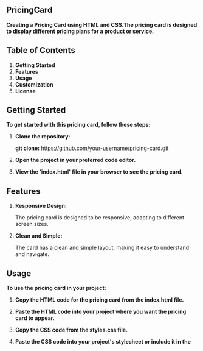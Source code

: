 ## PricingCard

**Creating a Pricing Card using HTML and CSS.The pricing card is designed to display different pricing plans for a product or service.**

## Table of Contents

1. **Getting Started**
2. **Features**
3. **Usage**
4. **Customization**
5. **License**

## Getting Started

**To get started with this pricing card, follow these steps:**

1. **Clone the repository:**

   **git clone:** https://github.com/your-username/pricing-card.git

2. **Open the project in your preferred code editor.**

3. **View the 'index.html' file in your browser to see the pricing card.**

## Features

1. **Responsive Design:**
      
      The pricing card is designed to be responsive, adapting to different screen sizes.

2. **Clean and Simple:** 

      The card has a clean and simple layout, making it easy to understand and navigate.

## Usage

**To use the pricing card in your project:**

1. **Copy the HTML code for the pricing card from the index.html file.**

2. **Paste the HTML code into your project where you want the pricing card to appear.**

3. **Copy the CSS code from the styles.css file.**

4. **Paste the CSS code into your project's stylesheet or include it in the <style> tag in the HTML file.**

## Customization

**Feel free to customize the pricing card to fit your project's branding and design requirements. You can modify the colors, fonts, and layout by updating the CSS styles in the 'styles.css' file.**

/* Example: Change background color */

**.pricing-card 
{
    background-color: #f0f0f0;
}**

/* Example: Change font color */

**.pricing-card h2 
{
    color: #333;
}**

/* Example: Customize button color */

**.pricing-card .btn 
{
    background-color: #3498db;
    color: #fff;
}**
## Github

    https://janashree2004.github.io/PricingCard/

## Output

    ![image](https://github.com/Janashree2004/PricingCard/assets/142415775/917ae8de-348c-4dfd-b028-a878f110e29d)



## License

**This project is licensed under the MIT License - see the LICENSE file for details.**









   
